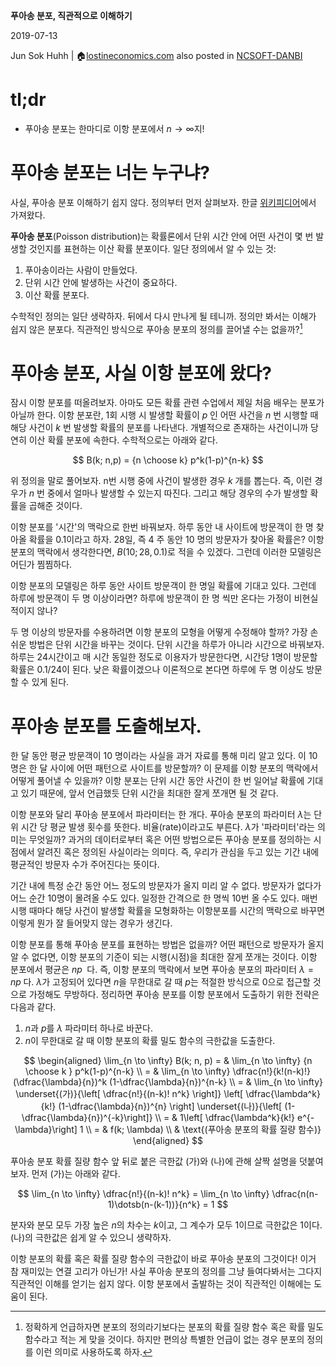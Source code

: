   
**푸아송 분포, 직관적으로 이해하기**

  

2019-07-13

Jun Sok Huhh | :house:[lostineconomics.com](http://lostineconomics.com)
also posted in [NCSOFT-DANBI](https://danbi-ncsoft.github.io/study/2019/07/15/poisson.html)

# tl;dr  

- 푸아송 분포는 한마디로 이항 분포에서 $n \to \infty$지!

# 푸아송 분포는 너는 누구냐?

  

사실, 푸아송 분포 이해하기 쉽지 않다. 정의부터 먼저 살펴보자. 한글  [위키피디어](https://ko.wikipedia.org/wiki/%ED%91%B8%EC%95%84%EC%86%A1_%EB%B6%84%ED%8F%AC)에서  가져왔다.
 

**푸아송 분포**(Poisson distribution)는 확률론에서 단위 시간 안에 어떤 사건이 몇 번 발생할 것인지를 표현하는 이산 확률 분포이다. 일단 정의에서 알 수 있는 것:
  
1.  푸아송이라는  사람이 만들었다. 
2. 단위 시간 안에 발생하는 사건이 중요하다.
3. 이산 확률 분포다. 
  
수학적인 정의는 일단 생략하자. 뒤에서 다시 만나게  될 테니까.  정의만 봐서는 이해가 쉽지 않은 분포다. 직관적인 방식으로 푸아송 분포의 정의를 끌어낼 수는 없을까?[^1]

[^1]: 정확하게  언급하자면 분포의 정의라기보다는 분포의 확률  질량 함수 혹은 확률  밀도 함수라고 적는 게 맞을 것이다. 하지만 편의상 특별한 언급이 없는 경우 분포의 정의를 이런 의미로 사용하도록 하자. 

# 푸아송 분포, 사실 이항 분포에 왔다?

잠시 이항 분포를 떠올려보자. 아마도 모든 확률 관련 수업에서 제일 처음 배우는 분포가 아닐까 한다. 이항 분포란, 1회 시행 시 발생할 확률이 $p\;$인 어떤 사건을 $n$ 번 시행할 때 해당 사건이 $k$ 번 발생할 확률의 분포를 나타낸다. 개별적으로 존재하는 사건이니까 당연히 이산 확률 분포에 속한다. 수학적으로는 아래와 같다.

$$
B(k;  n,p)  =  {n \choose k}  p^k(1-p)^{n-k}
$$
 
위 정의을 말로 풀어보자. n번 시행 중에 사건이 발생한 경우 $k$ 개를 뽑는다. 즉, 이런 경우가 $n$ 번 중에서 얼마나 발생할 수 있는지 따진다. 그리고 해당 경우의 수가 발생할  확률을 곱해준 것이다. 

이항 분포를 '시간'의 맥락으로 한번 바꿔보자. 하루 동안 내 사이트에 방문객이 한 명 찾아올 확률을 0.1이라고 하자. 28일, 즉 4 주 동안 10 명의 방문자가 찾아올 확률은? 이항 분포의 맥락에서 생각한다면, $B(10; 28, 0.1)$로 적을 수 있겠다. 그런데 이러한 모델링은 어딘가 찜찜하다.

이항 분포의 모델링은 하루 동안 사이트 방문객이 한 명일 확률에 기대고 있다. 그런데 하루에 방문객이 두 명 이상이라면? 하루에 방문객이 한 명 씩만 온다는 가정이 비현실적이지 않나? 

두 명 이상의 방문자를 수용하려면 이항 분포의 모형을 어떻게 수정해야 할까? 가장 손쉬운 방법은 단위 시간을 바꾸는 것이다. 단위 시간을 하루가 아니라 시간으로 바꿔보자. 하루는 24시간이고 매 시간 동일한 정도로 이용자가 방문한다면,  시간당  1명이 방문할 확률은 0.1/24이 된다. 낮은 확률이겠으나 이론적으로 본다면 하루에 두 명 이상도 방문할 수 있게 된다.

# 푸아송 분포를 도출해보자.

한 달 동안 평균 방문객이 10 명이라는 사실을 과거 자료를 통해 미리 알고 있다. 이 10 명은 한 달 사이에 어떤 패턴으로 사이트를 방문할까? 이 문제를 이항 분포의 맥락에서 어떻게 풀어낼 수 있을까? 이항 분포는 단위 시간 동안 사건이 한 번 일어날 확률에 기대고 있기 때문에, 앞서 언급했듯 단위 시간을 최대한 잘게 쪼개면 될 것 같다. 

이항 분포와 달리 푸아송 분포에서 파라미터는 한 개다. 푸아송 분포의 파라미터 $\lambda$는 단위  시간 당  평균 발생 횟수를 뜻한다. 비율(rate)이라고도 부른다. $\lambda$가 '파라미터'라는 의미는 무엇일까? 과거의 데이터로부터 혹은 어떤 방법으로든 푸아송 분포를 정의하는 시점에서 알려진 혹은 정의된 사실이라는 의미다. 즉, 우리가 관심을 두고 있는 기간 내에 평균적인 방문자 수가 주어진다는 뜻이다. 

기간 내에 특정 순간 동안 어느 정도의 방문자가 올지 미리 알 수 없다. 방문자가 없다가 어느 순간 10명이 몰려올 수도 있다. 일정한 간격으로 한 명씩 10번 올 수도 있다. 매번 시행 때마다 해당 사건이 발생할 확률을 모형화하는 이항분포를 시간의 맥락으로 바꾸면 이렇게 뭔가 잘 들어맞지 않는 경우가 생긴다. 

이항 분포를 통해 푸아송 분포를 표현하는 방법은 없을까? 어떤 패턴으로 방문자가 올지 알 수 없다면, 이항 분포의 기준이 되는 시행(시점)을 최대한 잘게 쪼개는 것이다. 이항 분포에서 평균은 $np\;$ 다. 즉, 이항 분포의 맥락에서 보면 푸아송 분포의 파라미터 $\lambda = n p\;$다. $\lambda$가 고정되어 있다면 $n$을 무한대로 갈 때 $p$는 적절한 방식으로 0으로 접근할 것으로 가정해도 무방하다.  정리하면 푸아송 분포를 이항 분포에서 도출하기 위한 전략은 다음과 같다. 


1. $n$과 $p$를 $\lambda$ 파라미터 하나로 바꾼다. 
2. $n$이 무한대로 갈 때 이항 분포의 확률 밀도 함수의 극한값을 도출한다. 

$$
\begin{aligned}
\lim_{n \to \infty} B(k; n, p) = & \lim_{n \to \infty}  {n \choose k }  p^k(1-p)^{n-k} \\
= & \lim_{n \to \infty}  \dfrac{n!}{k!(n-k)!}(\dfrac{\lambda}{n})^k  (1-\dfrac{\lambda}{n})^{n-k}  \\
= & \lim_{n \to \infty}  \underset{(가)}{\left[  \dfrac{n!}{(n-k)!  n^k} \right]}  \left[  \dfrac{\lambda^k}{k!}  (1-\dfrac{\lambda}{n})^{n}  \right]  \underset{(나)}{\left[  (1-\dfrac{\lambda}{n})^{-k}\right]}  \\
= &  1\left[  \dfrac{\lambda^k}{k!}  e^{-\lambda}\right] 1 \\
= & f(k; \lambda) \\
 & \text{(푸아송 분포의 확률 질량 함수)}
\end{aligned}
$$

푸아송 분포 확률 질량 함수 앞 뒤로 붙은 극한값 (가)와 (나)에 관해 살짝 설명을 덧붙여보자. 먼저 (가)는 아래와 같다. 

$$
  \lim_{n \to \infty} \dfrac{n!}{(n-k)!  n^k} =  \lim_{n \to \infty}  \dfrac{n(n-1)\dotsb(n-(k-1))}{n^k}  = 1
$$

분자와 분모 모두 가장 높은 $n$의 차수는 $k$이고, 그 계수가 모두 1이므로 극한값은 1이다. (나)의 극한값은 쉽게 알 수 있으니 생략하자. 

이항 분포의 확률 혹은 확률 질량 함수의 극한값이 바로 푸아송 분포의 그것이다! 이거 참 재미있는 연결 고리가 아닌가! 사실 푸아송 분포의 정의를 그냥 들여다봐서는 그다지 직관적인 이해를 얻기는 쉽지 않다. 이항 분포에서 출발하는 것이 직관적인 이해에는 도움이 된다. 
<!--stackedit_data:
eyJoaXN0b3J5IjpbMTgwNjAzODUxOCw4MzEyMDM0NTIsMTI2Mz
YzMDA4OV19
-->